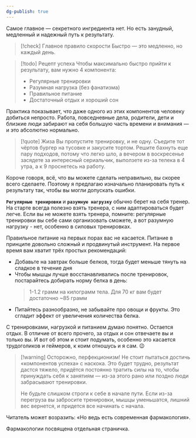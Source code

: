 ```yaml
---
dg-publish: true
---
```


Самое главное — секретного ингредиента нет. Но есть занудный, медленный и надежный путь к результату.

> [!check] Главное правило скорости
>  Быстро — это медленно, но каждый день.

> [!todo] Рецепт успеха
> Чтобы максимально быстро прийти к результату, вам нужно 4 компонента:
> - Регулярные тренировки
> - Разумная нагрузка (без фанатизма)
> - Правильное питание
> - Достаточный отдых и хороший сон

Практика показывает, что даже одного из этих компонентов человеку добиться непросто. Работа, повседневные дела, родители, дети и близкие люди забирают на себя большую часть времени и внимания — и это абсолютно нормально. 

> [!quote] Жиза
>  Вы пропустите тренировку, и не одну. Съедите тот чёртов бургер на тусовке и закусите тортом. Решите бахнуть еще пару подходов, потому что легко шло, а вечером в воскресенье засядете за интересный сериальчик, выползете из-за телека в 4 утра, а к 9 проснетесь на работу. 

Короче говоря, всё, что вы можете сделать неправильно, вы скорее всего сделаете. Поэтому я предлагаю изначально планировать путь к результату так, чтобы вы могли допускать ошибки.

**`Регулярные тренировки`** и **`разумную нагрузку`** обычно берет на себя тренер. На старте всегда полезно взять тренера, с ним адаптироваться будет легче. Если вы не можете взять тренера, помните: регулярные тренировки вы себе сами организовать сможете, а вот разумную нагрузку - нет, особенно в силовых тренировках.  

Правильное питание на первых порах вас не касается. Питание в принципе довольно сложный и продвинутый инструмент. На первое время вам хватит трёх простых рекомендаций:
- Добавьте на завтрак больше белков, тогда будет меньше тянуть на сладкое в течение дня
- Чтобы мышцы лучше восстанавливались после тренировок, постарайтесь добирать норму белка в день: 
  > 1-1.2 грамм на килограмм тела. Для 70 кг вам будет достаточно ~85 грамм
- Питайтесь разнообразно, не забывайте про овощи и фрукты. Это сгладит эффект от увеличения количества белка.

С тренировками, нагрузкой и питанием думаю понятно. Остается отдых. В отличие от всего прочего, за отдых и сон отвечаете вы и только вы. И вот об этом и стоит подумать, особенно это касается трудоголиков и геймеров, к коим отношусь и я сам. 😉 

> [!warning] Осторожно, перфекционизм!
>  Не стоит пытаться достичь «компонентов успеха» с наскока. Это будет трудно, результат дастся тяжело, придётся постоянно тратить силы на то, чтобы принуждать себя к занятиям — из-за этого рано или поздно люди забрасывают тренировки. 
>  
>  Не будьте слишком строги к себе в начале пути. Если из-за перегруза вы забросите тренировки, мышцы уменьшатся, лишний вес вернется, и придется все начинать с начала.


Читатель может возразить: «Но ведь есть современная фармакология». 

Фармакологии посвящена отдельная страничка.